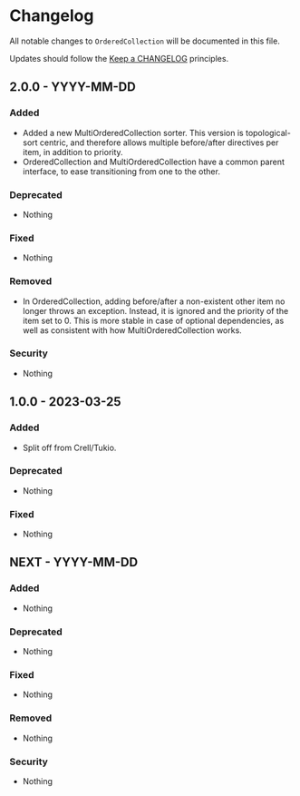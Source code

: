 # Changelog

All notable changes to `OrderedCollection` will be documented in this file.

Updates should follow the [Keep a CHANGELOG](http://keepachangelog.com/) principles.

## 2.0.0 - YYYY-MM-DD

### Added
- Added a new MultiOrderedCollection sorter. This version is topological-sort centric, and therefore allows multiple before/after directives per item, in addition to priority.
- OrderedCollection and MultiOrderedCollection have a common parent interface, to ease transitioning from one to the other.

### Deprecated
- Nothing

### Fixed
- Nothing

### Removed
- In OrderedCollection, adding before/after a non-existent other item no longer throws an exception.  Instead, it is ignored and the priority of the item set to 0.  This is more stable in case of optional dependencies, as well as consistent with how MultiOrderedCollection works.

### Security
- Nothing


## 1.0.0 - 2023-03-25

### Added
- Split off from Crell/Tukio.

### Deprecated
- Nothing

### Fixed
- Nothing

## NEXT - YYYY-MM-DD

### Added
- Nothing

### Deprecated
- Nothing

### Fixed
- Nothing

### Removed
- Nothing

### Security
- Nothing
